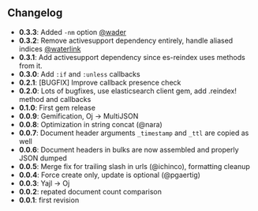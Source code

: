 ## Changelog

+ __0.3.3__: Added `-nm` option [@wader](https://github.com/wader)
+ __0.3.2__: Remove activesupport dependency entirely, handle aliased indices [@waterlink](https://github.com/waterlink)
+ __0.3.1__: Add activesupport dependency since es-reindex uses methods from it.
+ __0.3.0__: Add `:if` and `:unless` callbacks
+ __0.2.1__: [BUGFIX] Improve callback presence check
+ __0.2.0__: Lots of bugfixes, use elasticsearch client gem, add .reindex! method and callbacks
+ __0.1.0__: First gem release
+ __0.0.9__: Gemification, Oj -> MultiJSON
+ __0.0.8__: Optimization in string concat (@nara)
+ __0.0.7__: Document header arguments `_timestamp` and `_ttl` are copied as well
+ __0.0.6__: Document headers in bulks are now assembled and properly JSON dumped
+ __0.0.5__: Merge fix for trailing slash in urls (@ichinco), formatting cleanup
+ __0.0.4__: Force create only, update is optional (@pgaertig)
+ __0.0.3__: Yajl -> Oj
+ __0.0.2__: repated document count comparison
+ __0.0.1__: first revision

